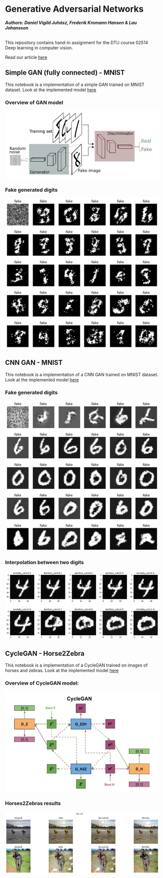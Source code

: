 # Generative Adversarial Networks 

***Authors: Daniel Vigild Juhász, Frederik Kromann Hansen & Lau Johansson*** <br /> <br />

This repository contains hand-in assignment for the DTU course 02514 Deep learning in computer vision. 

Read our article [here]() <br />



## Simple GAN (fully connected) - MNIST
This notebook is a implementation of a simple GAN trained on MNIST dataset.
Look at the implemented model [here](https://github.com/LauJohansson/GAN_Horse2Zebra_and_MNIST/blob/master/Simple_GAN_MNIST.ipynb)

### Overview of GAN model
![alt text](https://raw.githubusercontent.com/LauJohansson/GAN_Horse2Zebra_and_MNIST/master/GAN_conceptual.png?raw=true)

### Fake generated digits
![alt text](https://raw.githubusercontent.com/LauJohansson/GAN_Horse2Zebra_and_MNIST/master/fake_digits_simpleGAN.png?raw=true)

## CNN GAN - MNIST
This notebook is a implementation of a CNN GAN trained on MNIST dataset.
Look at the implemented model [here](https://github.com/LauJohansson/GAN_Horse2Zebra_and_MNIST/blob/master/Convolutional_GAN_MNIST.ipynb)

### Fake generated digits
![alt text](https://raw.githubusercontent.com/LauJohansson/GAN_Horse2Zebra_and_MNIST/master/fake_digits_CNNGAN.png?raw=true)

### Interpolation between two digits
![alt text](https://raw.githubusercontent.com/LauJohansson/GAN_Horse2Zebra_and_MNIST/master/Interpolation.png?raw=true)

## CycleGAN - Horse2Zebra
This notebook is a implementation of a CycleGAN trained on images of horses and zebras.
Look at the implemented model [here](https://github.com/LauJohansson/GAN_Horse2Zebra_and_MNIST/blob/master/CycleGAN_Horse2Zebra.ipynb)

### Overview of CycleGAN model:
![alt text](https://raw.githubusercontent.com/LauJohansson/GAN_Horse2Zebra_and_MNIST/master/CycleGAN.jpg?raw=true)

### Horses2Zebras results
![alt text](https://raw.githubusercontent.com/LauJohansson/GAN_Horse2Zebra_and_MNIST/master/Horses_and_zebras_image.png?raw=true)









